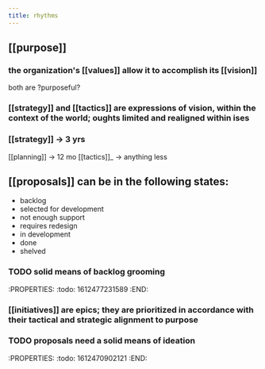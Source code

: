 ```yaml
---
title: rhythms
---
```


## [[purpose]]
### the organization's [[values]] allow it to accomplish its [[vision]]
both are \?purposeful?
### [[strategy]] and [[tactics]] are expressions of vision, within the context of the world; oughts limited and realigned within ises
### [[strategy]] -> 3 yrs
[[planning]] -> 12 mo
[[tactics]]_ -> anything less
## [[proposals]] can be in the following states:
- backlog
- selected for development
- not enough support
- requires redesign
- in development
- done
- shelved
### TODO solid means of backlog grooming
:PROPERTIES:
:todo: 1612477231589
:END:
### [[initiatives]] are epics; they are prioritized in accordance with their tactical and strategic alignment to purpose
### TODO proposals need a solid means of ideation
:PROPERTIES:
:todo: 1612470902121
:END:
##
